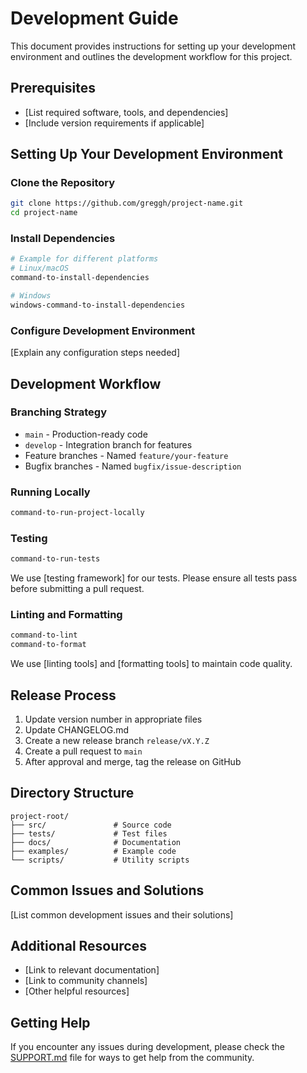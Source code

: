 # Development Guide

This document provides instructions for setting up your development environment and outlines the development workflow for this project.

## Prerequisites

- [List required software, tools, and dependencies]
- [Include version requirements if applicable]

## Setting Up Your Development Environment

### Clone the Repository

```bash
git clone https://github.com/greggh/project-name.git
cd project-name
```

### Install Dependencies

```bash
# Example for different platforms
# Linux/macOS
command-to-install-dependencies

# Windows
windows-command-to-install-dependencies
```

### Configure Development Environment

[Explain any configuration steps needed]

## Development Workflow

### Branching Strategy

- `main` - Production-ready code
- `develop` - Integration branch for features
- Feature branches - Named `feature/your-feature`
- Bugfix branches - Named `bugfix/issue-description`

### Running Locally

```bash
command-to-run-project-locally
```

### Testing

```bash
command-to-run-tests
```

We use [testing framework] for our tests. Please ensure all tests pass before submitting a pull request.

### Linting and Formatting

```bash
command-to-lint
command-to-format
```

We use [linting tools] and [formatting tools] to maintain code quality.

## Release Process

1. Update version number in appropriate files
2. Update CHANGELOG.md
3. Create a new release branch `release/vX.Y.Z`
4. Create a pull request to `main`
5. After approval and merge, tag the release on GitHub

## Directory Structure

```
project-root/
├── src/               # Source code
├── tests/             # Test files
├── docs/              # Documentation
├── examples/          # Example code
└── scripts/           # Utility scripts
```

## Common Issues and Solutions

[List common development issues and their solutions]

## Additional Resources

- [Link to relevant documentation]
- [Link to community channels]
- [Other helpful resources]

## Getting Help

If you encounter any issues during development, please check the [SUPPORT.md](SUPPORT.md) file for ways to get help from the community.